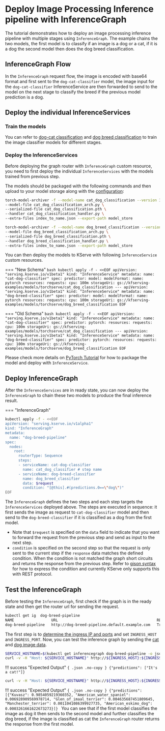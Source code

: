 # Deploy Image Processing Inference pipeline with InferenceGraph

The tutorial demonstrates how to deploy an image processing inference pipeline with multiple stages using `InferenceGraph`.
The example chains the two models, the first model is to classify if an image is a dog or a cat, if it is a dog the second model then does
the dog breed classification.

## InferenceGraph Flow
In the `InferenceGraph` request flow, the image is encoded with base64 format and first sent to the `dog-cat-classifier` model,
the image input for the `dog-cat-classifier` InferenceService are then forwarded to send to the model on the next stage
to classify the breed if the previous model prediction is a dog.

## Deploy the individual InferenceServices

### Train the models
You can refer to [dog-cat classification](https://github.com/pytorch/serve/blob/master/examples/Workflows/dog_breed_classification/cat_dog_classification.ipynb)
and [dog breed classification](https://github.com/pytorch/serve/blob/master/examples/Workflows/dog_breed_classification/dog_breed_classification.ipynb) to train
the image classifier models for different stages.

### Deploy the InferenceServices
Before deploying the graph router with `InferenceGraph` custom resource, you need to first deploy the individual `InferenceServices`
with the models trained from previous step.

The models should be packaged with the following commands and then upload to your model storage along with the [configuration](./config/config.properties):
```bash
torch-model-archiver -f --model-name cat_dog_classification --version 1.0 \
--model-file cat_dog_classification_arch.py \
--serialized-file cat_dog_classification.pth \
--handler cat_dog_classification_handler.py \
--extra-files index_to_name.json --export-path model_store

torch-model-archiver -f --model-name dog_breed_classification --version 1.0 \
--model-file dog_breed_classification_arch.py \
--serialized-file dog_breed_classification.pth \
--handler dog_breed_classification_handler.py \
--extra-files index_to_name.json --export-path model_store
```

You can then deploy the models to KServe with following `InferenceService` custom resources.

=== "New Schema"
    ```bash
    kubectl apply -f - <<EOF
    apiVersion: "serving.kserve.io/v1beta1"
    kind: "InferenceService"
    metadata:
      name: "cat-dog-classifier"
    spec:
      predictor:
        model:
          modelFormat:
            name: pytorch
          resources:
            requests:
              cpu: 100m
          storageUri: gs://kfserving-examples/models/torchserve/cat_dog_classification
    ---
    apiVersion: "serving.kserve.io/v1beta1"
    kind: "InferenceService"
    metadata:
      name: "dog-breed-classifier"
    spec:
      predictor:
        model:
          modelFormat:
            name: pytorch
          resources:
            requests:
              cpu: 100m
          storageUri: gs://kfserving-examples/models/torchserve/dog_breed_classification
    EOF
    ```

=== "Old Schema"
    ```bash
    kubectl apply -f - <<EOF
    apiVersion: "serving.kserve.io/v1beta1"
    kind: "InferenceService"
    metadata:
      name: "cat-dog-classifier"
    spec:
      predictor:
        pytorch:
          resources:
            requests:
              cpu: 100m
          storageUri: gs://kfserving-examples/models/torchserve/cat_dog_classification
    ---
    apiVersion: "serving.kserve.io/v1beta1"
    kind: "InferenceService"
    metadata:
      name: "dog-breed-classifier"
    spec:
      predictor:
        pytorch:
          resources:
            requests:
              cpu: 100m
          storageUri: gs://kfserving-examples/models/torchserve/dog_breed_classification
    EOF
    ```

Please check more details on [PyTorch Tutorial](../../../modelserving/v1beta1/torchserve/README.md) for how to package the model and deploy
with `InferenceService`.

## Deploy InferenceGraph
After the `InferenceServices` are in ready state, you can now deploy the `InferenceGraph` to chain these two models to produce the final inference result.

=== "InferenceGraph"
```bash
kubectl apply -f - <<EOF
apiVersion: "serving.kserve.io/v1alpha1"
kind: "InferenceGraph"
metadata:
  name: "dog-breed-pipeline"
spec:
  nodes:
    root:
      routerType: Sequence
      steps:
      - serviceName: cat-dog-classifier
        name: cat_dog_classifier # step name
      - serviceName: dog-breed-classifier
        name: dog_breed_classifier
        data: $request
        condition: "[@this].#(predictions.0==\"dog\")"
EOF
```

The `InferenceGraph` defines the two steps and each step targets the `InferenceServices` deployed above. The steps
are executed in sequence: it first sends the image as request to `cat-dog-classifier` model and then send to the
`dog-breed-classifier` if it is classified as a dog from the first model.

* Note that `$request` is specified on the `data` field to indicate that you want to forward the request from the previous step and send as input to the next step.
* `condition` is specified on the second step so that the request is only sent to the current step if the `response` data matches the defined condition.
  When the condition is not matched the graph short circuits and returns the response from the previous step. Refer to [gjson syntax](https://github.com/tidwall/gjson/blob/master/SYNTAX.md)
  for how to express the condition and currently KServe only supports this with REST protocol.

## Test the InferenceGraph
Before testing the `InferenceGraph`, first check if the graph is in the ready state and then get the router url for sending the request.
```bash
kubectl get ig  dog-breed-pipeline
NAME                 URL                                             READY   AGE
dog-breed-pipeline   http://dog-breed-pipeline.default.example.com   True    17h
```
The first step is to [determine the ingress IP and ports](../../../get_started/first_isvc.md#4-determine-the-ingress-ip-and-ports) and set `INGRESS_HOST` and `INGRESS_PORT`.
Now, you can test the inference graph by sending the [cat](cat.json) and [dog image data](dog.json).
```bash
SERVICE_HOSTNAME=$(kubectl get inferencegraph dog-breed-pipeline -o jsonpath='{.status.url}' | cut -d "/" -f 3)
curl -v -H "Host: ${SERVICE_HOSTNAME}" http://${INGRESS_HOST}:${INGRESS_PORT} -d @./cat.json
```
!!! success "Expected Output"
    ```{ .json .no-copy }
    {"predictions": ["It's a cat!"]}
    ```
```bash
curl -v -H "Host: ${SERVICE_HOSTNAME}" http://${INGRESS_HOST}:${INGRESS_PORT} -d @./dog.json
```

!!! success "Expected Output"
    ```{ .json .no-copy }
    {"predictions": [{"Kuvasz": 0.9854059219360352, "American_water_spaniel": 0.006928909569978714, "Glen_of_imaal_terrier": 0.004635687451809645, "Manchester_terrier": 0.0011041086399927735, "American_eskimo_dog": 0.0003261661622673273}]}
    ```
You can see that if the first model classifies the image as dog it then sends to the second model and further classifies the dog breed,
if the image is classified as cat the `InferenceGraph` router returns the response from the first model.

